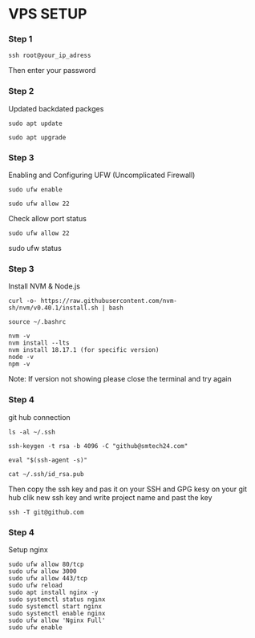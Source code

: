 # VPS SETUP

### Step 1

```
ssh root@your_ip_adress
```

Then enter your password

### Step 2

Updated backdated packges

```
sudo apt update
```

```
sudo apt upgrade
```

### Step 3

Enabling and Configuring UFW (Uncomplicated Firewall)

```
sudo ufw enable
```

```
sudo ufw allow 22
```

Check allow port status

```
sudo ufw allow 22
```

sudo ufw status

### Step 3

Install NVM & Node.js

```
curl -o- https://raw.githubusercontent.com/nvm-sh/nvm/v0.40.1/install.sh | bash
```

```
source ~/.bashrc
```

```
nvm -v
nvm install --lts
nvm install 18.17.1 (for specific version)
node -v
npm -v
```

Note: If version not showing please close the terminal and try again

### Step 4

git hub connection

```
ls -al ~/.ssh
```

```
ssh-keygen -t rsa -b 4096 -C "github@smtech24.com"
```

```
eval "$(ssh-agent -s)"
```

```
cat ~/.ssh/id_rsa.pub
```

Then copy the ssh key and pas it on your SSH and GPG kesy on your git hub clik new ssh key and write project name and past the key

```
ssh -T git@github.com
```

### Step 4

Setup nginx

```
sudo ufw allow 80/tcp
sudo ufw allow 3000
sudo ufw allow 443/tcp
sudo ufw reload
sudo apt install nginx -y
sudo systemctl status nginx
sudo systemctl start nginx
sudo systemctl enable nginx
sudo ufw allow 'Nginx Full'
sudo ufw enable
```
